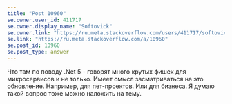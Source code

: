 ```yaml
---
title: "Post 10960"
se.owner.user_id: 411717
se.owner.display_name: "Softovick"
se.owner.link: "https://ru.meta.stackoverflow.com/users/411717/softovick"
se.link: "https://ru.meta.stackoverflow.com/a/10960"
se.post_id: 10960
se.post_type: answer
---
```

<p>Что там по поводу .Net 5 - говорят много крутых фишек для микросервисов и не только. Имеет смысл засматриваться на это обновление. Например, для пет-проектов. Или для бизнеса. Я думаю такой вопрос тоже можно наложить на тему.</p>
